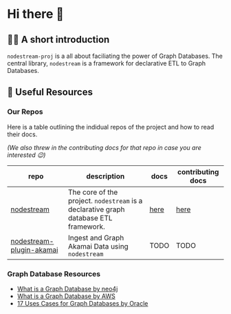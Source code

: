 # Hi there 👋

## 🙋‍♀️ A short introduction 
`nodestream-proj` is a all about faciliating the power of Graph Databases. The central library, `nodestream` is a framework for declarative ETL to Graph Databases.  

## 📖 Useful Resources

### Our Repos
Here is a table outlining the indidual repos of the project and how to read their docs. 

_(We also threw in the contributing docs for that repo in case you are interested 😉)_


| repo                                                                            	| description                                                                          	| docs                                                  	| contributing docs                                                  	|
|---------------------------------------------------------------------------------	|--------------------------------------------------------------------------------------	|-------------------------------------------------------	|--------------------------------------------------------------------	|
| [nodestream](https://github.com/nodestream-proj/nodestream)     	| The core of the project. `nodestream` is a declarative graph database ETL framework. 	| [here](https://nodestream-proj.github.io/nodestream/) 	| [here](https://nodestream-proj.github.io/nodestream/contributing/) 	|
| [nodestream-plugin-akamai](https://github.com/nodestream-proj/nodestream-plugin-akamai) 	| Ingest and Graph Akamai Data using `nodestream`                                      	| TODO                                                  	| TODO                                                               	|
### Graph Database Resources
- [What is a Graph Database by neo4j](https://neo4j.com/developer/graph-database/)
- [What is a Graph Database by AWS](https://aws.amazon.com/nosql/graph/)
- [17 Uses Cases for Graph Databases by Oracle](https://www.oracle.com/a/ocom/docs/graph-database-use-cases-ebook.pdf)
